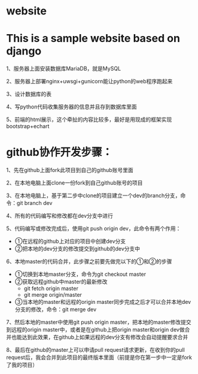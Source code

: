 # website

This is a sample website based on django
========================================
1、服务器上面安装数据库MariaDB，就是MySQL<br>

2、服务器上部署nginx+uwsgi+gunicorn能让python的web程序跑起来<br>

3、设计数据库的表<br>

4、写python代码收集服务器的信息并且存到数据库里面<br>

5、前端的html展示，这个牵扯的内容比较多，最好是用现成的框架实现bootstrap+echart<br>

github协作开发步骤：
===================
1、先在github上面fork此项目到自己的github账号里面<br>

2、在本地电脑上面clone一份fork到自己github账号的项目<br>

3、在本地电脑上，基于第二步中clone的项目建立一个dev的branch分支，命令：git branch dev<br>

4、所有的代码编写和修改都在dev分支中进行<br>

5、代码编写或修改完成后，使用git push origin dev，此命令有两个作用：<br>
* ①在远程的github上对应的项目中创建dev分支<br>
* ②把本地的dev分支的修改提交到github的dev分支中<br>

6、本地master的代码合并，此步骤之前要先做完以下的①和②的步骤<br>
* ①切换到本地master分支，命令为git checkout master<br>
* ②获取远程github中master的最新修改<br>
  * git fetch origin master<br>
  * git merge origin/master<br>
* ③当本地的master和远程的origin master同步完成之后才可以合并本地dev分支的修改，命令：git merge dev<br>

7、然后本地的master中使用git push origin master，把本地的master修改提交到远程的origin master中，或者是在github上把origin master和origin dev做合并也能达到此效果，在github上如果远程的dev分支有修改会自动提醒要求合并<br>

8、最后在github的master上可以申请pull request请求更新，在收到你的pull request后，我会合并到此项目的最终版本里面（前提是你在第一步中一定是fork了我的项目）<br>
